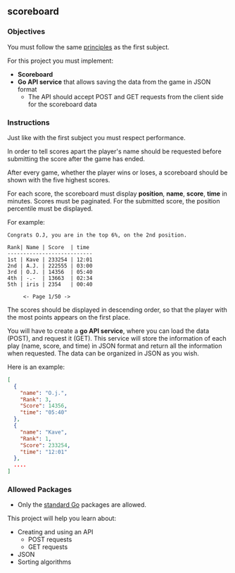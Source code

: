 ## scoreboard

### Objectives

You must follow the same [principles](../README.md) as the first subject.

For this project you must implement:

- **Scoreboard**
- **Go API service** that allows saving the data from the game in JSON format
  - The API should accept POST and GET requests from the client side for the scoreboard data

### Instructions

Just like with the first subject you must respect performance.

In order to tell scores apart the player's name should be requested before submitting the score after the game has ended.

After every game, whether the player wins or loses, a scoreboard should be shown with the five highest scores.

For each score, the scoreboard must display **position**, **name**, **score**, **time** in minutes. Scores must be paginated. For the submitted score, the position percentile must be displayed.

For example:

```console
Congrats O.J, you are in the top 6%, on the 2nd position.

Rank| Name | Score  | time
---------------------------
1st | Kave | 233254 | 12:01
2nd | A.J. | 222555 | 03:00
3rd | O.J. | 14356  | 05:40
4th | -.-  | 13663  | 02:34
5th | iris | 2354   | 00:40

     <- Page 1/50 ->
```

The scores should be displayed in descending order, so that the player with the most points appears on the first place.

You will have to create a **go API service**, where you can load the data (POST), and request it (GET). This service will store the information of each play (name, score, and time) in JSON format and return all the information when requested.
The data can be organized in JSON as you wish.

Here is an example:

```json
[
  {
    "name": "O.j.",
    "Rank": 3,
    "Score": 14356,
    "time": "05:40"
  },
  {
    "name": "Kave",
    "Rank": 1,
    "Score": 233254,
    "time": "12:01"
  },
  ....
]
```

### Allowed Packages

- Only the [standard Go](https://golang.org/pkg/) packages are allowed.

This project will help you learn about:

- Creating and using an API
  - POST requests
  - GET requests
- JSON
- Sorting algorithms
